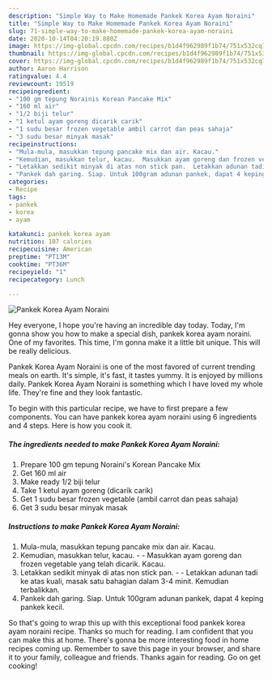 ```yaml
---
description: "Simple Way to Make Homemade Pankek Korea Ayam Noraini"
title: "Simple Way to Make Homemade Pankek Korea Ayam Noraini"
slug: 71-simple-way-to-make-homemade-pankek-korea-ayam-noraini
date: 2020-10-14T04:20:19.880Z
image: https://img-global.cpcdn.com/recipes/b1d4f962989f1b74/751x532cq70/pankek-korea-ayam-noraini-resipi-foto-utama.jpg
thumbnail: https://img-global.cpcdn.com/recipes/b1d4f962989f1b74/751x532cq70/pankek-korea-ayam-noraini-resipi-foto-utama.jpg
cover: https://img-global.cpcdn.com/recipes/b1d4f962989f1b74/751x532cq70/pankek-korea-ayam-noraini-resipi-foto-utama.jpg
author: Aaron Harrison
ratingvalue: 4.4
reviewcount: 19519
recipeingredient:
- "100 gm tepung Norainis Korean Pancake Mix"
- "160 ml air"
- "1/2 biji telur"
- "1 ketul ayam goreng dicarik carik"
- "1 sudu besar frozen vegetable ambil carrot dan peas sahaja"
- "3 sudu besar minyak masak"
recipeinstructions:
- "Mula-mula, masukkan tepung pancake mix dan air. Kacau."
- "Kemudian, masukkan telur, kacau.  Masukkan ayam goreng dan frozen vegetable yang telah dicarik. Kacau."
- "Letakkan sedikit minyak di atas non stick pan.  Letakkan adunan tadi ke atas kuali, masak satu bahagian dalam 3-4 minit. Kemudian terbalikkan."
- "Pankek dah garing. Siap. Untuk 100gram adunan pankek, dapat 4 keping pankek kecil."
categories:
- Recipe
tags:
- pankek
- korea
- ayam

katakunci: pankek korea ayam 
nutrition: 107 calories
recipecuisine: American
preptime: "PT13M"
cooktime: "PT36M"
recipeyield: "1"
recipecategory: Lunch

---
```



![Pankek Korea Ayam Noraini](https://img-global.cpcdn.com/recipes/b1d4f962989f1b74/751x532cq70/pankek-korea-ayam-noraini-resipi-foto-utama.jpg)

Hey everyone, I hope you're having an incredible day today. Today, I'm gonna show you how to make a special dish, pankek korea ayam noraini. One of my favorites. This time, I'm gonna make it a little bit unique. This will be really delicious.



Pankek Korea Ayam Noraini is one of the most favored of current trending meals on earth. It's simple, it's fast, it tastes yummy. It is enjoyed by millions daily. Pankek Korea Ayam Noraini is something which I have loved my whole life. They're fine and they look fantastic.


To begin with this particular recipe, we have to first prepare a few components. You can have pankek korea ayam noraini using 6 ingredients and 4 steps. Here is how you cook it.

<!--inarticleads1-->

##### The ingredients needed to make Pankek Korea Ayam Noraini:

1. Prepare 100 gm tepung Noraini&#39;s Korean Pancake Mix
1. Get 160 ml air
1. Make ready 1/2 biji telur
1. Take 1 ketul ayam goreng (dicarik carik)
1. Get 1 sudu besar frozen vegetable (ambil carrot dan peas sahaja)
1. Get 3 sudu besar minyak masak




<!--inarticleads2-->

##### Instructions to make Pankek Korea Ayam Noraini:

1. Mula-mula, masukkan tepung pancake mix dan air. Kacau.
1. Kemudian, masukkan telur, kacau. -  - Masukkan ayam goreng dan frozen vegetable yang telah dicarik. Kacau.
1. Letakkan sedikit minyak di atas non stick pan. -  - Letakkan adunan tadi ke atas kuali, masak satu bahagian dalam 3-4 minit. Kemudian terbalikkan.
1. Pankek dah garing. Siap. Untuk 100gram adunan pankek, dapat 4 keping pankek kecil.




So that's going to wrap this up with this exceptional food pankek korea ayam noraini recipe. Thanks so much for reading. I am confident that you can make this at home. There's gonna be more interesting food in home recipes coming up. Remember to save this page in your browser, and share it to your family, colleague and friends. Thanks again for reading. Go on get cooking!
